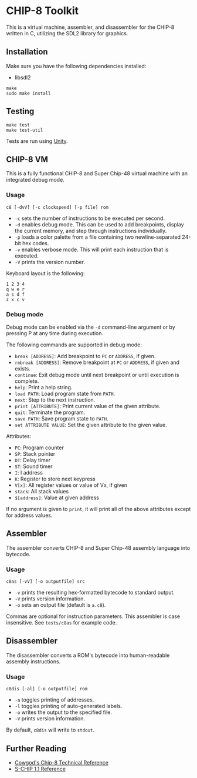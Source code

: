 # CHIP-8 Toolkit

This is a virtual machine, assembler, and disassembler for the CHIP-8 written
in C, utilizing the SDL2 library for graphics.

## Installation

Make sure you have the following dependencies installed:

* libsdl2

```
make
sudo make install
```

## Testing

```
make test
make test-util
```

Tests are run using [Unity](https://github.com/ThrowTheSwitch/Unity).

## CHIP-8 VM

This is a fully functional CHIP-8 and Super Chip-48 virtual machine with an
integrated debug mode.

### Usage

```
c8 [-dvV] [-c clockspeed] [-p file] rom
```

* `-c` sets the number of instructions to be executed per second.
* `-d` enables debug mode. This can be used to add breakpoints, display the
  current memory, and step through instructions individually.
* `-p` loads a color palette from a file containing two newline-separated 24-bit hex codes.
* `-v` enables verbose mode. This will print each instruction that is executed.
* `-V` prints the version number.

Keyboard layout is the following:

```
1 2 3 4
q w e r
a s d f
z x c v
```

### Debug mode

Debug mode can be enabled via the `-d` command-line argument or by pressing P at
any time during execution.

The following commands are supported in debug mode:

* `break [ADDRESS]`: Add breakpoint to `PC` or `ADDRESS`, if given.
* `rmbreak [ADDRESS]`: Remove breakpoint at `PC` or `ADDRESS`, if given and
  exists.
* `continue`: Exit debug mode until next breakpoint or until execution is
  complete.
* `help`: Print a help string.
* `load PATH`: Load program state from `PATH`.
* `next`: Step to the next instruction.
* `print [ATTRIBUTE]`: Print current value of the given attribute.
* `quit`: Terminate the program.
* `save PATH`: Save program state to `PATH`.
* `set ATTRIBUTE VALUE`: Set the given attribute to the given value.

Attributes:

* `PC`: Program counter
* `SP`: Stack pointer
* `DT`: Delay timer
* `ST`: Sound timer
* `I`:  I address
* `K`:  Register to store next keypress
* `V[x]`:  All register values or value of Vx, if given
* `stack`: All stack values
* `$[address]`: Value at given address

If no argument is given to `print`, it will print all of the above attributes
except for address values.

## Assembler

The assembler converts CHIP-8 and Super Chip-48 assembly language into bytecode.

### Usage

```
c8as [-vV] [-o outputfile] src
```

* `-v` prints the resulting hex-formatted bytecode to standard output.
* `-V` prints version information.
* `-o` sets an output file (default is `a.c8`).

Commas are optional for instruction parameters. This assembler is case
insensitive. See `tests/c8as` for example code.

## Disassembler

The disassembler converts a ROM's bytecode into human-readable assembly
instructions.

### Usage

```
c8dis [-al] [-o outputfile] rom
```

* `-a` toggles printing of addresses.
* `-l` toggles printing of auto-generated labels.
* `-o` writes the output to the specified file.
* `-V` prints version information.

By default, `c8dis` will write to `stdout`.

## Further Reading

* [Cowgod's Chip-8 Technical Reference](http://devernay.free.fr/hacks/chip8/C8TECH10.HTM)
* [S-CHIP 1.1 Reference](http://devernay.free.fr/hacks/chip8/schip.txt)